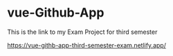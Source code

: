 # vue-Github-App
This is the link to my Exam Project for third semester

https://vue-githb-app-third-semester-exam.netlify.app/
```
